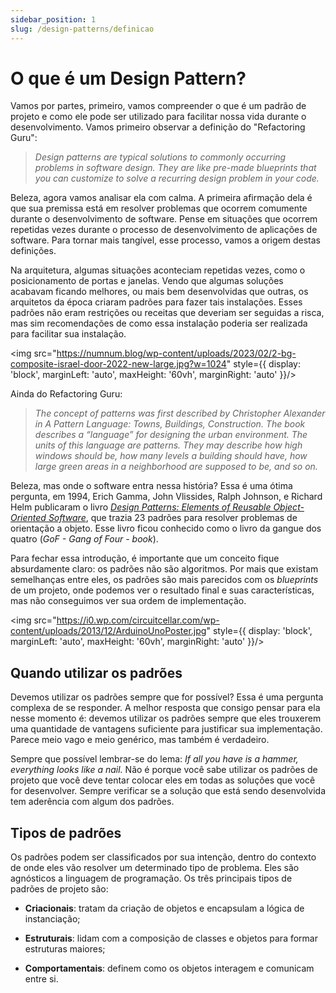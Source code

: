 ```yaml
---
sidebar_position: 1
slug: /design-patterns/definicao
---
```


# O que é um Design Pattern?

Vamos por partes, primeiro, vamos compreender o que é um padrão de projeto e como ele pode ser utilizado para facilitar nossa vida durante o desenvolvimento. Vamos primeiro observar a definição do "Refactoring Guru": 

> *Design patterns are typical solutions to commonly occurring problems in software design. They are like pre-made blueprints that you can customize to solve a recurring design problem in your code.*

Beleza, agora vamos analisar ela com calma. A primeira afirmação dela é que sua premissa está em resolver problemas que ocorrem comumente durante o desenvolvimento de software. Pense em situações que ocorrem repetidas vezes durante o processo de desenvolvimento de aplicações de software. Para tornar mais tangível, esse processo, vamos a origem destas definições. 

Na arquitetura, algumas situações aconteciam repetidas vezes, como o posicionamento de portas e janelas. Vendo que algumas soluções acabavam ficando melhores, ou mais bem desenvolvidas que outras, os arquitetos da época criaram padrões para fazer tais instalações. Esses padrões não eram restrições ou receitas que deveriam ser seguidas a risca, mas sim recomendações de como essa instalação poderia ser realizada para facilitar sua instalação.

<img src="https://numnum.blog/wp-content/uploads/2023/02/2-bg-composite-israel-door-2022-new-large.jpg?w=1024" style={{ 
    display: 'block',
    marginLeft: 'auto',
    maxHeight: '60vh',
    marginRight: 'auto'
  }}/>
<br/>

Ainda do Refactoring Guru:

> *The concept of patterns was first described by Christopher Alexander in A Pattern Language: Towns, Buildings, Construction. The book describes a “language” for designing the urban environment. The units of this language are patterns. They may describe how high windows should be, how many levels a building should have, how large green areas in a neighborhood are supposed to be, and so on.*

Beleza, mas onde o software entra nessa história? Essa é uma ótima pergunta, em 1994, Erich Gamma, John Vlissides, Ralph Johnson, e Richard Helm publicaram o livro [*Design Patterns: Elements of Reusable Object-Oriented Software*](https://www.amazon.com/Design-Patterns-Elements-Reusable-Object-Oriented/dp/0201633612), que trazia 23 padrões para resolver problemas de orientação a objeto. Esse livro ficou conhecido como o livro da gangue dos quatro (*GoF - Gang of Four - book*).

Para fechar essa introdução, é importante que um conceito fique absurdamente claro: os padrões não são algoritmos. Por mais que existam semelhanças entre eles, os padrões são mais parecidos com os *blueprints* de um projeto, onde podemos ver o resultado final e suas características, mas não conseguimos ver sua ordem de implementação.

<img src="https://i0.wp.com/circuitcellar.com/wp-content/uploads/2013/12/ArduinoUnoPoster.jpg" style={{ 
    display: 'block',
    marginLeft: 'auto',
    maxHeight: '60vh',
    marginRight: 'auto'
  }}/>
<br/>

## Quando utilizar os padrões

Devemos utilizar os padrões sempre que for possível? Essa é uma pergunta complexa de se responder. A melhor resposta que consigo pensar para ela nesse momento é: devemos utilizar os padrões sempre que eles trouxerem uma quantidade de vantagens suficiente para justificar sua implementação. Parece meio vago e meio genérico, mas também é verdadeiro. 

Sempre que possível lembrar-se do lema: *If all you have is a hammer, everything looks like a nail.* Não é porque você sabe utilizar os padrões de projeto que você deve tentar colocar eles em todas as soluções que você for desenvolver. Sempre verificar se a solução que está sendo desenvolvida tem aderência com algum dos padrões.

## Tipos de padrões

Os padrões podem ser classificados por sua intenção, dentro do contexto de onde eles vão resolver um determinado tipo de problema. Eles são agnósticos a linguagem de programação. Os três principais tipos de padrões de projeto são:

- **Criacionais**: tratam da criação de objetos e encapsulam a lógica de instanciação;

- **Estruturais**: lidam com a composição de classes e objetos para formar estruturas maiores;

- **Comportamentais**: definem como os objetos interagem e comunicam entre si.